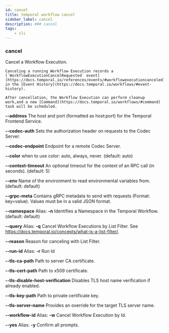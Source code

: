 ```yaml
---
id: cancel
title: temporal workflow cancel
sidebar_label: cancel
description: ### cancel
tags:
	- cli
---
```


### cancel

Cancel a Workflow Execution.

    Canceling a running Workflow Execution records a [`WorkflowExecutionCancelRequested` event](https://docs.temporal.io/references/events/#workflowexecutioncanceled) in the [Event History](https://docs.temporal.io/workflows/#event-history).
    
    After cancellation, the Workflow Execution can perform cleanup work,and a new [Command](https://docs.temporal.io/workflows/#command) task will be scheduled.

**--address**
The host and port (formatted as host:port) for the Temporal Frontend Service.

**--codec-auth**
Sets the authorization header on requests to the Codec Server.

**--codec-endpoint**
Endpoint for a remote Codec Server.

**--color**
when to use color: auto, always, never. (default: auto)

**--context-timeout**
An optional timeout for the context of an RPC call (in seconds). (default: 5)

**--env**
Name of the environment to read environmental variables from. (default: default)

**--grpc-meta**
Contains gRPC metadata to send with requests (Format: key=value). Values must be in a valid JSON format.

**--namespace**
Alias: **-n**
Identifies a Namespace in the Temporal Workflow. (default: default)

**--query**
Alias: **-q**
Cancel Workflow Executions by List Filter. See https://docs.temporal.io/concepts/what-is-a-list-filter/.

**--reason**
Reason for canceling with List Filter.

**--run-id**
Alias: **-r**
Run Id

**--tls-ca-path**
Path to server CA certificate.

**--tls-cert-path**
Path to x509 certificate.

**--tls-disable-host-verification**
Disables TLS host name verification if already enabled.

**--tls-key-path**
Path to private certificate key.

**--tls-server-name**
Provides an override for the target TLS server name.

**--workflow-id**
Alias: **-w**
Cancel Workflow Execution by Id.

**--yes**
Alias: **-y**
Confirm all prompts.

